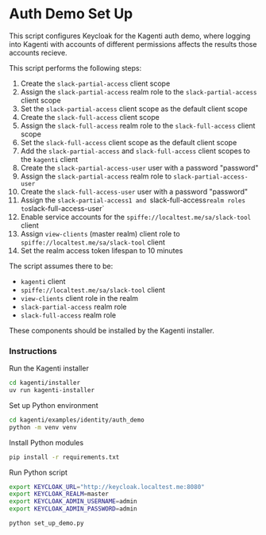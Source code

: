 # Auth Demo Set Up

This script configures Keycloak for the Kagenti auth demo, where logging into Kagenti with accounts of different permissions affects the results those accounts recieve.

This script performs the following steps:
1) Create the `slack-partial-access` client scope
2) Assign the `slack-partial-access` realm role to the `slack-partial-access` client scope
3) Set the `slack-partial-access` client scope as the default client scope
4) Create the `slack-full-access` client scope
5) Assign the `slack-full-access` realm role to the `slack-full-access` client scope
6) Set the `slack-full-access` client scope as the default client scope
7) Add the `slack-partial-access` and `slack-full-access` client scopes to the `kagenti` client
8) Create the `slack-partial-access-user` user with a password "password"
9) Assign the `slack-partial-access` realm role to `slack-partial-access-user`
10) Create the `slack-full-access-user` user with a password "password"
11) Assign the `slack-partial-access1 and `slack-full-access` realm roles to `slack-full-access-user`
12) Enable service accounts for the `spiffe://localtest.me/sa/slack-tool` client
13) Assign `view-clients` (master realm) client role to `spiffe://localtest.me/sa/slack-tool` client
14) Set the realm access token lifespan to 10 minutes

The script assumes there to be:
* `kagenti` client
* `spiffe://localtest.me/sa/slack-tool` client
* `view-clients` client role in the realm
* `slack-partial-access` realm role
* `slack-full-access` realm role

These components should be installed by the Kagenti installer.

### Instructions

Run the Kagenti installer

```sh
cd kagenti/installer
uv run kagenti-installer
```

Set up Python environment

```sh
cd kagenti/examples/identity/auth_demo
python -m venv venv
```

Install Python modules

```sh
pip install -r requirements.txt
```

Run Python script

```sh
export KEYCLOAK_URL="http://keycloak.localtest.me:8080"
export KEYCLOAK_REALM=master
export KEYCLOAK_ADMIN_USERNAME=admin
export KEYCLOAK_ADMIN_PASSWORD=admin

python set_up_demo.py
```